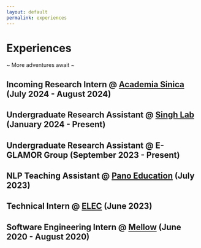 ```yaml
---
layout: default
permalink: experiences
---
```


# Experiences

~ More adventures await ~

## Incoming Research Intern @ <a href="https://www.iis.sinica.edu.tw/en/index.html">Academia Sinica</a> (July 2024 - August 2024)

## Undergraduate Research Assistant @ <a href="https://rsinghlab.org/">Singh Lab</a> (January 2024 - Present)

## Undergraduate Research Assistant @ E-GLAMOR Group (September 2023 - Present)

## NLP Teaching Assistant @ <a href="https://www.panoedu.org/en">Pano Education</a> (July 2023)

## Technical Intern @ <a href="https://www.enliang.com.tw/">ELEC</a> (June 2023)

## Software Engineering Intern @ <a href="https://www.forbes.com/profile/mellow/?sh=2b224f281d72">Mellow</a> (June 2020 - August 2020)
